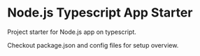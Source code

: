 # Node.js Typescript App Starter

Project starter for Node.js app on typescript.

Checkout package.json and config files for setup overview.
